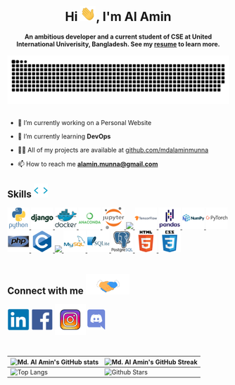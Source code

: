 <div align="center">
<h1 align="center">Hi <img width="35" src="https://github.com/mdalaminmunna/mdalaminmunna/blob/main/resources/img/waving.gif">, I'm Al Amin</h1>
<h4 align="center">An ambitious developer and a current student of CSE at United International Univerisity, Bangladesh. See my <a href="https://github.com/mdalaminmunna/mdalaminmunna/blob/main/Resume.pdf" target="_blank">resume</a> to learn more.</h4>
</div>

<div align="center">
  <a href="https://github.com/mdalaminmunna">
  <img  src="https://github.com/mdalaminmunna/mdalaminmunna/blob/main/resources/img/grid-snake.svg"
       alt="snake" /></a>
</div>

<br>

- 🔭 I’m currently working on a Personal Website

- 🌱 I’m currently learning **DevOps**

- 👨‍💻 All of my projects are available at [github.com/mdalaminmunna](https://github.com/mdalaminmunna)

- 📫 How to reach me **alamin.munna@gmail.com**

<h2> Skills <img src = "https://github.com/mdalaminmunna/mdalaminmunna/blob/main/resources/img/skill.gif" width = 32px> </h2>
<a href= https://www.python.org/ > <img width ='50px' src ='https://github.com/mdalaminmunna/mdalaminmunna/blob/main/resources/img/python-original-wordmark.svg'> </a>
<a href= https://www.djangoproject.com/ > <img width ='50px' src ='https://github.com/mdalaminmunna/mdalaminmunna/blob/main/resources/img/django-plain-wordmark.svg'> </a>
<a href= https://www.docker.com/ > <img width ='50px' src ='https://github.com/mdalaminmunna/mdalaminmunna/blob/main/resources/img/docker-original-wordmark.svg'> </a>
<a href= https://www.anaconda.com/ > <img width ='50px' src ='https://github.com/mdalaminmunna/mdalaminmunna/blob/main/resources/img/anaconda-original-wordmark.svg'> </a>
<a href= https://jupyter.org/ > <img width ='50px' src ='https://github.com/mdalaminmunna/mdalaminmunna/blob/main/resources/img/jupyter-original-wordmark.svg'> </a>
<a href= https://scikit-learn.org/stable/ > <img width ='50px' src ='https://raw.githubusercontent.com/rahulbanerjee26/githubAboutMeGenerator/main/icons/scikit.svg'> </a>
<a href= https://www.tensorflow.org/ > <img width ='50px' src ='https://github.com/mdalaminmunna/mdalaminmunna/blob/main/resources/img/tensorflow-original-wordmark.svg'> </a>
<a href= https://pandas.pydata.org/ > <img width ='50px' src ='https://github.com/mdalaminmunna/mdalaminmunna/blob/main/resources/img/pandas-original-wordmark.svg'> </a>
<a href= https://numpy.org/ > <img width ='50px' src ='https://github.com/mdalaminmunna/mdalaminmunna/blob/main/resources/img/numpy-original-wordmark.svg'> </a>
<a href= https://pytorch.org/ > <img width ='50px' src ='https://github.com/mdalaminmunna/mdalaminmunna/blob/main/resources/img/pytorch-original-wordmark.svg'> </a>
<a href= https://www.php.net/ > <img width ='50px' src ='https://github.com/mdalaminmunna/mdalaminmunna/blob/main/resources/img/php-original.svg'> </a>
<a href= https://www.programiz.com/c-programming > <img width ='50px' src ='https://github.com/mdalaminmunna/mdalaminmunna/blob/main/resources/img/c-original.svg'> </a>
<a href= https://www.programiz.com/cpp-programming > <img width ='50px' src ='https://raw.githubusercontent.com/rahulbanerjee26/githubAboutMeGenerator/main/icons/cpp.svg'> </a>
<a href= https://www.mysql.com/ > <img width ='50px' src ='https://github.com/mdalaminmunna/mdalaminmunna/blob/main/resources/img/mysql-original-wordmark.svg'> </a>
<a href= https://www.sqlite.org/index.html > <img width ='50px' src ='https://github.com/mdalaminmunna/mdalaminmunna/blob/main/resources/img/sqlite-original-wordmark.svg'> </a>
<a href= https://www.postgresql.org/ > <img width ='50px' src ='https://github.com/mdalaminmunna/mdalaminmunna/blob/main/resources/img/postgresql-original-wordmark.svg'> </a>
<a href= https://html.com/ > <img width ='50px' src ='https://github.com/mdalaminmunna/mdalaminmunna/blob/main/resources/img/html5-original-wordmark.svg'> </a>
<a href= https://www.w3schools.com/css/ > <img width ='50px' src ='https://github.com/mdalaminmunna/mdalaminmunna/blob/main/resources/img/css3-original-wordmark.svg'> </a>

<br>
<br>

<h2> Connect with me <img src='https://github.com/mdalaminmunna/mdalaminmunna/blob/main/resources/img/handshake.gif' width="100px"> </h2>
<a href = 'https://www.linkedin.com/in/mdalamin9/'> <img width = '50px' align= 'center' src="https://github.com/mdalaminmunna/mdalaminmunna/blob/main/resources/img/linkedin-original.svg"/></a>
<a href = 'https://www.facebook.com/tyson.hawk.79/'> <img width = '50px' align= 'center' src="https://github.com/mdalaminmunna/mdalaminmunna/blob/main/resources/img/facebook-original.svg"/></a>
<a href = 'https://www.instagram.com/tyson_hawk_/'> <img width = '70px' align= 'center' src="https://github.com/mdalaminmunna/mdalaminmunna/blob/main/resources/img/icons8-instagram-400.svg"/></a>
<a href = 'https://discord.com/channels/@me'> <img width = '40px' align= 'center' src="https://github.com/mdalaminmunna/mdalaminmunna/blob/main/resources/img/discord-seeklogo.com.svg"/></a>
  

<br>
<br>
<br>

| ![Md. Al Amin's GitHub stats](https://github-readme-stats.vercel.app/api?username=mdalaminmunna&show_icons=true&theme=tokyonight) | ![Md. Al Amin's GitHub Streak](https://github-readme-streak-stats.herokuapp.com/?user=mdalaminmunna&theme=tokyonight) |
| --- | --- |
| ![Top Langs](https://github-readme-stats.vercel.app/api/top-langs/?username=mdalaminmunna&theme=tokyonight) | ![Github Stars](https://github-readme-stats.vercel.app/api?username=mdalaminmunna&show_icons=true&locale=en&count_private=true&hide_rank=true&custom_title=My%20GitHub%20Stats&disable_animations=true&theme=tokyonight) |
